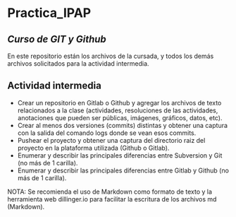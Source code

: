 # Practica_IPAP
## _Curso de GIT y Github_



En este repositorio están los archivos de la cursada,
y todos los demás archivos solicitados para la actividad intermedia.



## Actividad intermedia

- Crear un repositorio en Gitlab o Github y agregar los archivos de texto relacionados a la clase (actividades, resoluciones de las actividades, anotaciones que pueden ser públicas, imágenes, gráficos, datos, etc).
- Crear al menos dos versiones (commits) distintas y obtener una captura con la salida del comando logs donde se vean esos commits.
- Pushear el proyecto y obtener una captura del directorio raiz del proyecto en la plataforma utilizada (Github o Gitlab).
- Enumerar y describir las principales diferencias entre Subversion y Git (no más de 1 carilla).
- Enumerar y describir las principales diferencias entre Gitlab y Github (no más de 1 carilla).

NOTA: Se recomienda el uso de Markdown como formato de texto y la herramienta web dillinger.io para facilitar la escritura de los archivos md (Markdown).